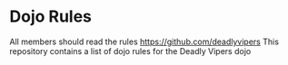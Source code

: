 Dojo Rules
==========
All members should read the rules https://github.com/deadlyvipers
This repository contains a list of dojo rules for the Deadly Vipers dojo


